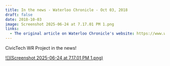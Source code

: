 ```yaml
---
title: In the news - Waterloo Chronicle - Oct 03, 2018
draft: false
date: 2018-10-03
image: Screenshot 2025-06-24 at 7.17.01 PM 1.png
links:
  - The original article on Waterloo Chronicle's website: https://www.waterloochronicle.ca/opinion/contributors/waterlooregionvotes-org-helps-voters-inform-themselves-before-municipal-election/article_ffb8304b-8c68-5a83-ac9b-29fc47877c48.html?
---
```

CivicTech WR Project in the news! 

[![](Screenshot 2025-06-24 at 7.17.01 PM 1.png)](https://www.waterloochronicle.ca/opinion/contributors/waterlooregionvotes-org-helps-voters-inform-themselves-before-municipal-election/article_ffb8304b-8c68-5a83-ac9b-29fc47877c48.html?)